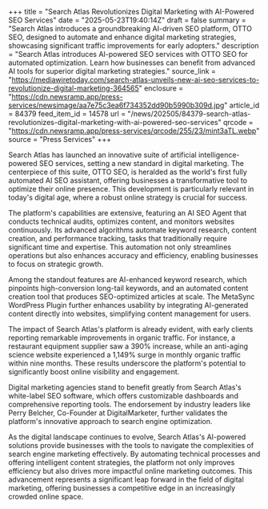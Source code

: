+++
title = "Search Atlas Revolutionizes Digital Marketing with AI-Powered SEO Services"
date = "2025-05-23T19:40:14Z"
draft = false
summary = "Search Atlas introduces a groundbreaking AI-driven SEO platform, OTTO SEO, designed to automate and enhance digital marketing strategies, showcasing significant traffic improvements for early adopters."
description = "Search Atlas introduces AI-powered SEO services with OTTO SEO for automated optimization. Learn how businesses can benefit from advanced AI tools for superior digital marketing strategies."
source_link = "https://mediawiretoday.com/search-atlas-unveils-new-ai-seo-services-to-revolutionize-digital-marketing-364565"
enclosure = "https://cdn.newsramp.app/press-services/newsimage/aa7e75c3ea6f734352dd90b5990b309d.jpg"
article_id = 84379
feed_item_id = 14578
url = "/news/202505/84379-search-atlas-revolutionizes-digital-marketing-with-ai-powered-seo-services"
qrcode = "https://cdn.newsramp.app/press-services/qrcode/255/23/mint3aTL.webp"
source = "Press Services"
+++

<p>Search Atlas has launched an innovative suite of artificial intelligence-powered SEO services, setting a new standard in digital marketing. The centerpiece of this suite, OTTO SEO, is heralded as the world's first fully automated AI SEO assistant, offering businesses a transformative tool to optimize their online presence. This development is particularly relevant in today's digital age, where a robust online strategy is crucial for success.</p><p>The platform's capabilities are extensive, featuring an AI SEO Agent that conducts technical audits, optimizes content, and monitors websites continuously. Its advanced algorithms automate keyword research, content creation, and performance tracking, tasks that traditionally require significant time and expertise. This automation not only streamlines operations but also enhances accuracy and efficiency, enabling businesses to focus on strategic growth.</p><p>Among the standout features are AI-enhanced keyword research, which pinpoints high-conversion long-tail keywords, and an automated content creation tool that produces SEO-optimized articles at scale. The MetaSync WordPress Plugin further enhances usability by integrating AI-generated content directly into websites, simplifying content management for users.</p><p>The impact of Search Atlas's platform is already evident, with early clients reporting remarkable improvements in organic traffic. For instance, a restaurant equipment supplier saw a 390% increase, while an anti-aging science website experienced a 1,149% surge in monthly organic traffic within nine months. These results underscore the platform's potential to significantly boost online visibility and engagement.</p><p>Digital marketing agencies stand to benefit greatly from Search Atlas's white-label SEO software, which offers customizable dashboards and comprehensive reporting tools. The endorsement by industry leaders like Perry Belcher, Co-Founder at DigitalMarketer, further validates the platform's innovative approach to search engine optimization.</p><p>As the digital landscape continues to evolve, Search Atlas's AI-powered solutions provide businesses with the tools to navigate the complexities of search engine marketing effectively. By automating technical processes and offering intelligent content strategies, the platform not only improves efficiency but also drives more impactful online marketing outcomes. This advancement represents a significant leap forward in the field of digital marketing, offering businesses a competitive edge in an increasingly crowded online space.</p>